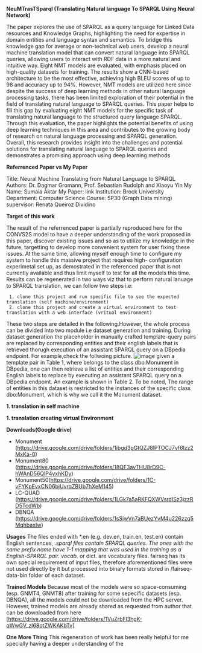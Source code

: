 **NeuMTrasTSparql (Translating Natural language To SPARQL Using Neural Network)**

The paper explores the use of SPARQL as a query language for Linked Data resources and Knowledge Graphs, highlighting the need for expertise in domain entities and language syntax and semantics. To bridge this knowledge gap for average or non-technical web users, develop a neural machine translation model that can convert natural language into SPARQL queries, allowing users to interact with RDF data in a more natural and intuitive way. Eight NMT models are evaluated, with emphasis placed on high-quality datasets for training. The results show a CNN-based architecture to be the most effective, achieving high BLEU scores of up to 98 and accuracy up to 94%. However, NMT models are utilized here since despite the success of deep learning methods in other natural language processing tasks, there has been limited exploration of their potential in the field of translating natural language to SPARQL queries. This paper helps to fill this gap by evaluating eight NMT models for the specific task of translating natural language to the structured query language SPARQL. Through this evaluation, the paper highlights the potential benefits of using deep learning techniques in this area and contributes to the growing body of research on natural language processing and SPARQL generation. Overall, this research provides insight into the challenges and potential solutions for translating natural language to SPARQL queries and demonstrates a promising approach using deep learning methods

**Referrenced Paper vs My Paper**

Title: Neural Machine Translating from Natural Language to SPARQL
Authors: Dr. Dagmar Gromann, Prof. Sebastian Rudolph and Xiaoyu Yin
My Name: Sumaia Aktar
My Paper: link
Institution: Brock University
Department: Computer Science
Course: 5P30 (Graph Data mining)
supervisor: Renata Queiroz Dividino

**Target of this work**

The result of the referrenced paper is partially reproduced here for the CONVS2S model to have a deeper understanding of the work proposed in this paper, discover existing issues and so as to utilize my knowledge in the future, targetting to develop more convenient system for user fixing these issues. At the same time, allowing myself enough time to configure my system to handle this massive project that requires high- configuration experimetal set up, as demostrated in the referenced paper that is not currently available and thus limit myself to test for all the models this time.
Results can be regenerated in two ways viz that to perform natural lanuage to SPARQL translation, we can follow two steps i.e:  

     1. clone this project and run specific file to see the expected translation (self machine/environment)
     2. clone this project and create a virtual environment to test translation with a web interface (vritual environment)
     
These two steps are detailed in the following.However, the whole process can be divided into two module i.e dataset generation and training. During dataset generation the placeholder in manually crafted template-query pairs are replaced by corresponding entities and their english labels that is retrieved thorugh execution of an assistant SPARQL query on a DBpedia endpoint. For example,check the follwoing picture.
![image](https://user-images.githubusercontent.com/28555115/231785910-16127b33-31a6-4afb-8b37-b6c99b0f0d46.png)
given a template pair in Table 1, where <A> belongs to the class dbo:Monument in DBpedia, one can then retrieve a list of entities and their corresponding
English labels to replace <A> by executing an assistant SPARQL query on a DBpedia endpoint. An example is shown in Table 2. To be noted, The range of entities in this dataset is restricted to the instances of the specific class dbo:Monument, which is why we call it the Monument dataset.

**1. translation in self machine**

**1. translation creating virtual Environment**
     

     
**Downloads(Google drive)**
- Monument (https://drive.google.com/drive/folders/1ibgd3pGtQZJ8lPTOCJ7vf6lzz2MxKa-0)
- Monument80 (https://drive.google.com/drive/folders/18QF3avTHU8rD9C-hWAnD56QlP4yxhKDy)
- Monument50(https://drive.google.com/drive/folders/1C-vFYKpEvxCN06bjUvrqZBUb7hXeM145)
- LC-QUAD (https://drive.google.com/drive/folders/1LGk7a5aRKFQXWVsrdISz3jzzRD5TcdWb)
- DBNQA (https://drive.google.com/drive/folders/1sSiwVn7aBUezYvM4u226zzq5MqhbaxIw)
     
**Usages**
The files ended with *.en (e.g. dev.en, train.en, test.en) contain English sentences, *.sparql files contain SPARQL queries. The ones with the same prefix name have 1-1 mapping that was used in the training as a English-SPARQL pair. vocab.* or dict. are vocabulary files. fairseq has its own special requirement of input files, therefore aforementioned files were not used directly by it but processed into binary formats stored in /fairseq-data-bin folder of each dataset.

**Trained Models**
Because most of the models were so space-consuming (esp. GNMT4, GNMT8) after training for some sepecific datasets (esp. DBNQA), all the models could not be downloaded  from the HPC server. However, trained models are already shared as requested from author that can be downloaded from here [https://drive.google.com/drive/folders/1VuZrbFl3hgK-qWwGV_zI68qtZWKAKbTv]
     
**One More Thing**
This regeneration of work has been really helpful for me specially having a deeper understanding of the 
